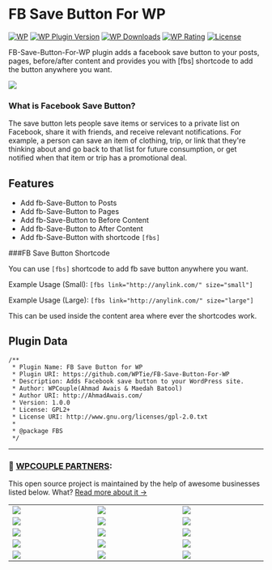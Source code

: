 # FB Save Button For WP

[![WP](https://img.shields.io/badge/WordPress-%E2%86%92-lightgrey.svg?style=flat-square)](https://wordpress.org/plugins/fb-save-button-for-wp/)
[![WP Plugin Version](https://img.shields.io/wordpress/plugin/v/fb-save-button-for-wp.svg?style=flat-square&label=version)](https://wordpress.org/plugins/fb-save-button-for-wp/)
[![WP Downloads](https://img.shields.io/wordpress/plugin/dt/fb-save-button-for-wp.svg?style=flat-square)](https://wordpress.org/plugins/fb-save-button-for-wp/)
[![WP Rating](https://img.shields.io/wordpress/plugin/r/fb-save-button-for-wp.svg?style=flat-square)](https://wordpress.org/support/view/plugin-reviews/fb-save-button-for-wp?filter=5)
[![License](https://img.shields.io/badge/license-GPL%20v2.0-lightgrey.svg?style=flat-square)](https://github.com/WPTie/CF7Customizer/blob/master/license.txt)


FB-Save-Button-For-WP plugin adds a facebook save button to your posts, pages, before/after content and provides you with [fbs] shortcode to add the button anywhere you want.

![](https://i.imgur.com/GP7XeF1.png)

### What is Facebook Save Button?
The save button lets people save items or services to a private list on Facebook, share it with friends, and receive relevant notifications. For example, a person can save an item of clothing, trip, or link that they're thinking about and go back to that list for future consumption, or get notified when that item or trip has a promotional deal.

## Features
- Add fb-Save-Button to Posts
- Add fb-Save-Button to Pages
- Add fb-Save-Button to Before Content
- Add fb-Save-Button to After Content
- Add fb-Save-Button with shortcode `[fbs]`

###FB Save Button Shortcode

You can use `[fbs]` shortcode to add fb save button anywhere you want.

Example Usage (Small): `[fbs link="http://anylink.com/" size="small"]`

Example Usage (Large): `[fbs link="http://anylink.com/" size="large"]`

This can be used inside the content area where ever the shortcodes work.

## Plugin Data
```
/**
 * Plugin Name: FB Save Button for WP
 * Plugin URI: https://github.com/WPTie/FB-Save-Button-For-WP
 * Description: Adds Facebook save button to your WordPress site.
 * Author: WPCouple(Ahmad Awais & Maedah Batool)
 * Author URI: http://AhmadAwais.com/
 * Version: 1.0.0
 * License: GPL2+
 * License URI: http://www.gnu.org/licenses/gpl-2.0.txt
 *
 * @package FBS
 */
```

---
### 🙌 [WPCOUPLE PARTNERS](https://WPCouple.com/partners):
This open source project is maintained by the help of awesome businesses listed below. What? [Read more about it →](https://WPCouple.com/partners)

<table width='100%'>
	<tr>
		<td width='333.33'><a target='_blank' href='https://www.gravityforms.com/?utm_source=WPCouple&utm_medium=Partner'><img src='http://on.ahmda.ws/mtrE/c' /></a></td>
		<td width='333.33'><a target='_blank' href='https://kinsta.com/?utm_source=WPCouple&utm_medium=Partner'><img src='http://on.ahmda.ws/mu5O/c' /></a></td>
		<td width='333.33'><a target='_blank' href='https://wpengine.com/?utm_source=WPCouple&utm_medium=Partner'><img src='http://on.ahmda.ws/mto3/c' /></a></td>
	</tr>
	<tr>
		<td width='333.33'><a target='_blank' href='https://www.sitelock.com/?utm_source=WPCouple&utm_medium=Partner'><img src='http://on.ahmda.ws/mtyZ/c' /></a></td>
		<td width='333.33'><a target='_blank' href='https://wp-rocket.me/?utm_source=WPCouple&utm_medium=Partner'><img src='http://on.ahmda.ws/mtrv/c' /></a></td>
		<td width='333.33'><a target='_blank' href='https://blogvault.net/?utm_source=WPCouple&utm_medium=Partner'><img src='http://on.ahmda.ws/mtph/c' /></a></td>
	</tr>
	<tr>
		<td width='333.33'><a target='_blank' href='http://cridio.com/?utm_source=WPCouple&utm_medium=Partner'><img src='http://on.ahmda.ws/mtmy/c' /></a></td>
		<td width='333.33'><a target='_blank' href='http://wecobble.com/?utm_source=WPCouple&utm_medium=Partner'><img src='http://on.ahmda.ws/mtrW/c' /></a></td>
		<td width='333.33'><a target='_blank' href='https://www.cloudways.com/?utm_source=WPCouple&utm_medium=Partner'><img src='http://on.ahmda.ws/mu0C/c' /></a></td>
	</tr>
	<tr>
		<td width='333.33'><a target='_blank' href='https://www.cozmoslabs.com/?utm_source=WPCouple&utm_medium=Partner'><img src='http://on.ahmda.ws/mu9W/c' /></a></td>
		<td width='333.33'><a target='_blank' href='https://wpgeodirectory.com/?utm_source=WPCouple&utm_medium=Partner'><img src='http://on.ahmda.ws/mtwv/c' /></a></td>
		<td width='333.33'><a target='_blank' href='https://www.wpsecurityauditlog.com/?utm_source=WPCouple&utm_medium=Partner'><img src='http://on.ahmda.ws/mtkh/c' /></a></td>
	</tr>
	<tr>
		<td width='333.33'><a target='_blank' href='https://mythemeshop.com/?utm_source=WPCouple&utm_medium=Partner'><img src='http://on.ahmda.ws/n3ug/c' /></a></td>
		<td width='333.33'><a target='_blank' href='https://www.liquidweb.com/?utm_source=WPCouple&utm_medium=Partner'><img src='http://on.ahmda.ws/mtnt/c' /></a></td>
		<td width='333.33'><a target='_blank' href='https://WPCouple.com/contact?utm_source=WPCouple&utm_medium=Partner'><img src='http://on.ahmda.ws/mu3F/c' /></a></td>
	</tr>
</table>
